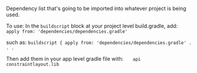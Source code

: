 Dependency list that's going to be imported into whatever project is being used.

To use:
In the `buildscript` block at your project level build.gradle, add:
`apply from: 'dependencies/dependencies.gradle'`

such as:
`
buildscript {
    apply from: 'dependencies/dependencies.gradle'
    .
    .
    .
`

Then add them in your app level gradle file with:
`    api constraintlayout.lib
`
